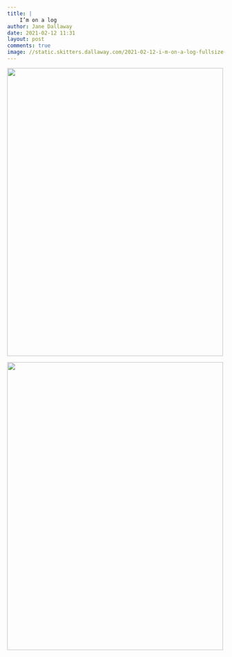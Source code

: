 ```yaml
---
title: |
    I’m on a log
author: Jane Dallaway
date: 2021-02-12 11:31
layout: post
comments: true
image: //static.skitters.dallaway.com/2021-02-12-i-m-on-a-log-fullsize-0.jpeg
---
```




<a href="//static.skitters.dallaway.com/2021-02-12-i-m-on-a-log-fullsize-0.jpeg"><img src="//static.skitters.dallaway.com/2021-02-12-i-m-on-a-log-thumb-0.jpeg" width="500" height="667"></a>

<a href="//static.skitters.dallaway.com/2021-02-12-i-m-on-a-log-fullsize-1.jpeg"><img src="//static.skitters.dallaway.com/2021-02-12-i-m-on-a-log-thumb-1.jpeg" width="500" height="667"></a>

